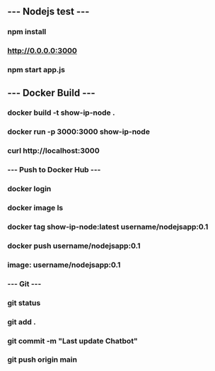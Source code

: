 ## --- Nodejs test ---
###
### npm install
### http://0.0.0.0:3000
### npm start app.js
###
## --- Docker Build ---
###
### docker build -t show-ip-node .
### docker run -p 3000:3000 show-ip-node
### curl http://localhost:3000
###
### --- Push to Docker Hub ---
### docker login
### docker image ls
### docker tag show-ip-node:latest username/nodejsapp:0.1
### docker push username/nodejsapp:0.1
### image: username/nodejsapp:0.1
###
### --- Git ---
### git status
### git add .
### git commit -m "Last update Chatbot"
### git push origin main
###